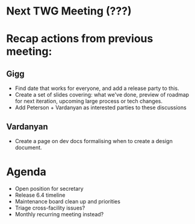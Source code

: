 # Next TWG Meeting (???)

# Recap actions from previous meeting:

## Gigg
- Find date that works for everyone, and add a release party to this.
- Create a set of slides covering: what we've done, preview of roadmap for next iteration, upcoming large process or tech changes.
- Add Peterson + Vardanyan as interested parties to these discussions

## Vardanyan
- Create a page on dev docs formalising when to create a design document.


# Agenda
- Open position for secretary
- Release 6.4 timeline
- Maintenance board clean up and priorities
- Triage cross-facility issues?
- Monthly recurring meeting instead?
